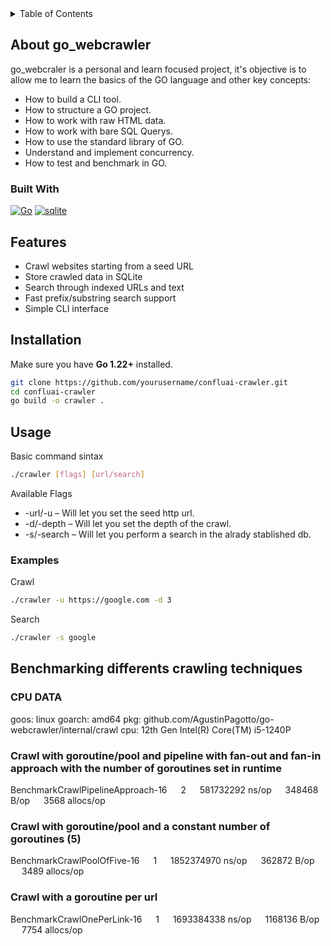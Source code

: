 <!-- TABLE OF CONTENTS -->
<details>
  <summary>Table of Contents</summary>
  <ol>
    <li>
      <a href="#about-the-project">About The Project</a>
      <ul>
        <li><a href="#built-with">Built With</a></li>
      </ul>
    </li>
    <li>
      <a href="#getting-started">Getting Started</a>
      <ul>
        <li><a href="#prerequisites">Prerequisites</a></li>
        <li><a href="#installation">Installation</a></li>
      </ul>
    </li>
    <li><a href="#usage">Usage</a></li>
    <li><a href="#roadmap">Roadmap</a></li>
    <li><a href="#contributing">Contributing</a></li>
    <li><a href="#license">License</a></li>
    <li><a href="#contact">Contact</a></li>
    <li><a href="#acknowledgments">Acknowledgments</a></li>
  </ol>
</details>



<!-- ABOUT THE PROJECT -->
## About go_webcrawler

go_webcraler is a personal and learn focused project, it's objective is to allow me to learn the basics of the GO language and other key concepts:
* How to build a CLI tool.
* How to structure a GO project.
* How to work with raw HTML data.
* How to work with bare SQL Querys.
* How to use the standard library of GO.
* Understand and implement concurrency.
* How to test and benchmark in GO.

### Built With

[![Go][Go]][Go-url]
[![sqlite][sqlite]][sqlite-url]

## Features

- Crawl websites starting from a seed URL
- Store crawled data in SQLite
- Search through indexed URLs and text
- Fast prefix/substring search support
- Simple CLI interface


## Installation

Make sure you have **Go 1.22+** installed.

```bash
git clone https://github.com/yourusername/confluai-crawler.git
cd confluai-crawler
go build -o crawler .
  ```
## Usage

Basic command sintax
```bash
./crawler [flags] [url/search]
  ```
Available Flags

* -url/-u – Will let you set the seed http url.
* -d/-depth – Will let you set the depth of the crawl.
* -s/-search – Will let you perform a search in the alrady stablished db.

### Examples

Crawl
```bash
./crawler -u https://google.com -d 3
  ```

Search
```bash
./crawler -s google
  ```

## Benchmarking differents crawling techniques

### CPU DATA
goos: linux
goarch: amd64
pkg: github.com/AgustinPagotto/go-webcrawler/internal/crawl
cpu: 12th Gen Intel(R) Core(TM) i5-1240P

### Crawl with goroutine/pool and pipeline with fan-out and fan-in approach with the number of goroutines set in runtime
BenchmarkCrawlPipelineApproach-16 &emsp; 2 &emsp; 581732292 ns/op &emsp; 348468 B/op &emsp; 3568 allocs/op
### Crawl with goroutine/pool and a constant number of goroutines (5)
BenchmarkCrawlPoolOfFive-16 &emsp; 1 &emsp; 1852374970 ns/op &emsp; 362872 B/op &emsp; 3489 allocs/op
### Crawl with a goroutine per url
BenchmarkCrawlOnePerLink-16 &emsp; 1 &emsp; 1693384338 ns/op &emsp; 1168136 B/op &emsp; 7754 allocs/op


<!-- MARKDOWN LINKS & IMAGES -->
<!-- https://www.markdownguide.org/basic-syntax/#reference-style-links -->
[Go-url]: https://go.dev/
[Go]: https://img.shields.io/badge/golang-00ADD8?&style=plastic&logo=go&logoColor=white
[sqlite-url]: https://sqlite.org/
[sqlite]: https://img.shields.io/badge/SQLite-07405E?style=flat&compact=true&logo=sqlite&logoColor=white
